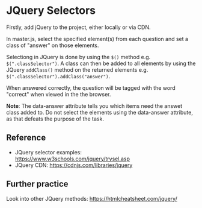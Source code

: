 # JQuery Selectors

Firstly, add jQuery to the project, either locally or via CDN.

In master.js, select the specified element(s) from each question and set a class of "answer" on those elements.

Selectiong in JQuery is done by using the `$()` method e.g. `$(".classSelector")`.  A class can then be added to all elements by using the JQuery `addClass()` method on the returned elements e.g. `$(".classSelector").addClass("answer")`.

When answered correctly, the question will be tagged with the word "correct" when viewed in the the browser.

**Note**: The data-answer attribute tells you which items need the answet class added to.  Do not select the elements using the data-answer attribute, as that defeats the purpose of the task.

## Reference

- JQuery selector examples: https://www.w3schools.com/jquery/trysel.asp
- JQuery CDN: https://cdnjs.com/libraries/jquery


## Further practice

Look into other JQuery methods: https://htmlcheatsheet.com/jquery/